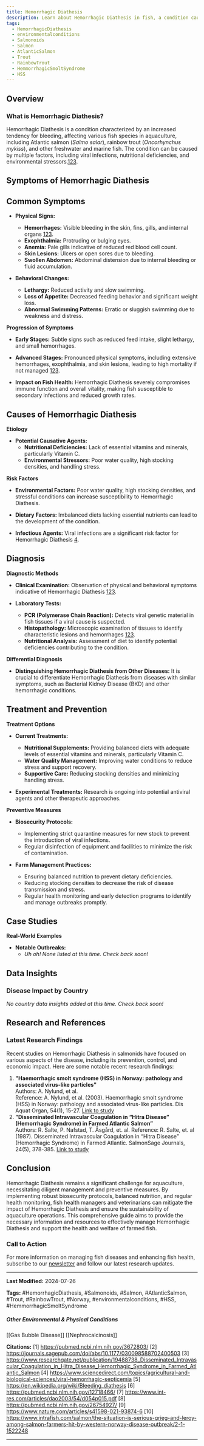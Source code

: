 ```yaml
---
title: Hemorrhagic Diathesis
description: Learn about Hemorrhagic Diathesis in fish, a condition causing increased bleeding due to viral infections, nutritional deficiencies, and stress. Discover symptoms, causes, diagnosis, treatment, and prevention strategies for improved aquaculture health.
tags:
  - HemorrhagicDiathesis
  - environmentalconditions
  - Salmonoids
  - Salmon
  - AtlanticSalmon
  - Trout
  - RainbowTrout
  - HemmorrhagicSmoltSyndrome
  - HSS
---
```

## Overview

### What is Hemorrhagic Diathesis?
Hemorrhagic Diathesis is a condition characterized by an increased tendency for bleeding, affecting various fish species in aquaculture, including Atlantic salmon (_Salmo salar_), rainbow trout (_Oncorhynchus mykiss_), and other freshwater and marine fish. The condition can be caused by multiple factors, including viral infections, nutritional deficiencies, and environmental stressors.[1](https://pubmed.ncbi.nlm.nih.gov/3672803/)[2](https://journals.sagepub.com/doi/abs/10.1177/030098588702400503)[3](https://www.researchgate.net/publication/19488738_Disseminated_Intravascular_Coagulation_in_Hitra_Disease_Hemorrhagic_Syndrome_in_Farmed_Atlantic_Salmon).

## Symptoms of Hemorrhagic Diathesis

## Common Symptoms

- **Physical Signs:**
    - **Hemorrhages:** Visible bleeding in the skin, fins, gills, and internal organs [1](https://pubmed.ncbi.nlm.nih.gov/3672803/)[2](https://journals.sagepub.com/doi/abs/10.1177/030098588702400503)[3](https://www.researchgate.net/publication/19488738_Disseminated_Intravascular_Coagulation_in_Hitra_Disease_Hemorrhagic_Syndrome_in_Farmed_Atlantic_Salmon).
    - **Exophthalmia:** Protruding or bulging eyes.
    - **Anemia:** Pale gills indicative of reduced red blood cell count.
    - **Skin Lesions:** Ulcers or open sores due to bleeding.
    - **Swollen Abdomen:** Abdominal distension due to internal bleeding or fluid accumulation.

- **Behavioral Changes:**
    - **Lethargy:** Reduced activity and slow swimming.
    - **Loss of Appetite:** Decreased feeding behavior and significant weight loss.
    - **Abnormal Swimming Patterns:** Erratic or sluggish swimming due to weakness and distress.

**Progression of Symptoms**

- **Early Stages:** Subtle signs such as reduced feed intake, slight lethargy, and small hemorrhages.

- **Advanced Stages:** Pronounced physical symptoms, including extensive hemorrhages, exophthalmia, and skin lesions, leading to high mortality if not managed [1](https://pubmed.ncbi.nlm.nih.gov/3672803/)[2](https://journals.sagepub.com/doi/abs/10.1177/030098588702400503)[3](https://www.researchgate.net/publication/19488738_Disseminated_Intravascular_Coagulation_in_Hitra_Disease_Hemorrhagic_Syndrome_in_Farmed_Atlantic_Salmon).

- **Impact on Fish Health:** Hemorrhagic Diathesis severely compromises immune function and overall vitality, making fish susceptible to secondary infections and reduced growth rates.

## Causes of Hemorrhagic Diathesis

**Etiology**

- **Potential Causative Agents:**
    - **Nutritional Deficiencies:** Lack of essential vitamins and minerals, particularly Vitamin C.
    - **Environmental Stressors:** Poor water quality, high stocking densities, and handling stress.

**Risk Factors**

- **Environmental Factors:** Poor water quality, high stocking densities, and stressful conditions can increase susceptibility to Hemorrhagic Diathesis.

- **Dietary Factors:** Imbalanced diets lacking essential nutrients can lead to the development of the condition.

- **Infectious Agents:** Viral infections are a significant risk factor for Hemorrhagic Diathesis [4](https://www.sciencedirect.com/topics/agricultural-and-biological-sciences/viral-hemorrhagic-septicemia).

## Diagnosis

**Diagnostic Methods**

- **Clinical Examination:** Observation of physical and behavioral symptoms indicative of Hemorrhagic Diathesis [1](https://pubmed.ncbi.nlm.nih.gov/3672803/)[2](https://journals.sagepub.com/doi/abs/10.1177/030098588702400503)[3](https://www.researchgate.net/publication/19488738_Disseminated_Intravascular_Coagulation_in_Hitra_Disease_Hemorrhagic_Syndrome_in_Farmed_Atlantic_Salmon).

- **Laboratory Tests:**
    - **PCR (Polymerase Chain Reaction):** Detects viral genetic material in fish tissues if a viral cause is suspected.
    - **Histopathology:** Microscopic examination of tissues to identify characteristic lesions and hemorrhages [1](https://pubmed.ncbi.nlm.nih.gov/3672803/)[2](https://journals.sagepub.com/doi/abs/10.1177/030098588702400503)[3](https://www.researchgate.net/publication/19488738_Disseminated_Intravascular_Coagulation_in_Hitra_Disease_Hemorrhagic_Syndrome_in_Farmed_Atlantic_Salmon).
    - **Nutritional Analysis:** Assessment of diet to identify potential deficiencies contributing to the condition.

**Differential Diagnosis**

- **Distinguishing Hemorrhagic Diathesis from Other Diseases:** It is crucial to differentiate Hemorrhagic Diathesis from diseases with similar symptoms, such as Bacterial Kidney Disease (BKD) and other hemorrhagic conditions.

## Treatment and Prevention

**Treatment Options**

- **Current Treatments:**
    - **Nutritional Supplements:** Providing balanced diets with adequate levels of essential vitamins and minerals, particularly Vitamin C.
    - **Water Quality Management:** Improving water conditions to reduce stress and support recovery.
    - **Supportive Care:** Reducing stocking densities and minimizing handling stress.

- **Experimental Treatments:** Research is ongoing into potential antiviral agents and other therapeutic approaches.

**Preventive Measures**

- **Biosecurity Protocols:**
    - Implementing strict quarantine measures for new stock to prevent the introduction of viral infections.
    - Regular disinfection of equipment and facilities to minimize the risk of contamination.
    
- **Farm Management Practices:**
    - Ensuring balanced nutrition to prevent dietary deficiencies.
    - Reducing stocking densities to decrease the risk of disease transmission and stress.
    - Regular health monitoring and early detection programs to identify and manage outbreaks promptly.

## Case Studies

**Real-World Examples**

- **Notable Outbreaks:**
	- *Uh oh! None listed at this time. Check back soon!*

## Data Insights
### Disease Impact by Country

*No country data insights added at this time. Check back soon!*

## Research and References

### Latest Research Findings

Recent studies on Hemorrhagic Diathesis in salmonids have focused on various aspects of the disease, including its prevention, control, and economic impact. Here are some notable recent research findings:

1. **"Haemorrhagic smolt syndrome (HSS) in Norway: pathology and associated virus-like particles"**  
    Authors: A. Nylund, et al.  
    Reference: A. Nylund, et al. (2003). Haemorrhagic smolt syndrome (HSS) in Norway: pathology and associated virus-like particles. Dis Aquat Organ, 54(1), 15-27.
    [Link to study](https://pubmed.ncbi.nlm.nih.gov/12718466/)
2. **”Disseminated Intravascular Coagulation in “Hitra Disease” (Hemorrhagic Syndrome) in Farmed Atlantic Salmon”**  
    Authors: R. Salte, P. Nafstad, T. Åsgård, et. al.
    Reference: R. Salte, et. al (1987). Disseminated Intravascular Coagulation in “Hitra Disease” (Hemorrhagic Syndrome) in Farmed Atlantic. SalmonSage Journals, 24(5), 378-385.
    [Link to study](https://pubmed.ncbi.nlm.nih.gov/3672803/)


## Conclusion

Hemorrhagic Diathesis remains a significant challenge for aquaculture, necessitating diligent management and preventive measures. By implementing robust biosecurity protocols, balanced nutrition, and regular health monitoring, fish health managers and veterinarians can mitigate the impact of Hemorrhagic Diathesis and ensure the sustainability of aquaculture operations. This comprehensive guide aims to provide the necessary information and resources to effectively manage Hemorrhagic Diathesis and support the health and welfare of farmed fish.

### Call to Action

For more information on managing fish diseases and enhancing fish health, subscribe to our [newsletter](https://content.manolinaqua.com/manolin-newsletter-sign-up) and follow our latest research updates.

---

**Last Modified:** 2024-07-26

**Tags:** #HemorrhagicDiathesis, #Salmonoids, #Salmon, #AtlanticSalmon, #Trout, #RainbowTrout, #Norway, #environmentalconditions, #HSS, #HemmorrhagicSmoltSyndrome 

##### Other Environmental & Physical Conditions
[[Gas Bubble Disease]]
[[Nephrocalcinosis]]

**Citations:**
[1] https://pubmed.ncbi.nlm.nih.gov/3672803/
[2] https://journals.sagepub.com/doi/abs/10.1177/030098588702400503
[3] https://www.researchgate.net/publication/19488738_Disseminated_Intravascular_Coagulation_in_Hitra_Disease_Hemorrhagic_Syndrome_in_Farmed_Atlantic_Salmon
[4] https://www.sciencedirect.com/topics/agricultural-and-biological-sciences/viral-hemorrhagic-septicemia
[5] https://en.wikipedia.org/wiki/Bleeding_diathesis
[6] https://pubmed.ncbi.nlm.nih.gov/12718466/
[7] https://www.int-res.com/articles/dao2003/54/d054p015.pdf
[8] https://pubmed.ncbi.nlm.nih.gov/26754927/
[9] https://www.nature.com/articles/s41598-021-93874-6
[10] https://www.intrafish.com/salmon/the-situation-is-serious-grieg-and-leroy-among-salmon-farmers-hit-by-western-norway-disease-outbreak/2-1-1522248

- - -
